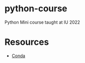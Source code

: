 # python-course
Python Mini course taught at IU 2022


# Resources
* [Conda](https://docs.conda.io/en/latest/)
